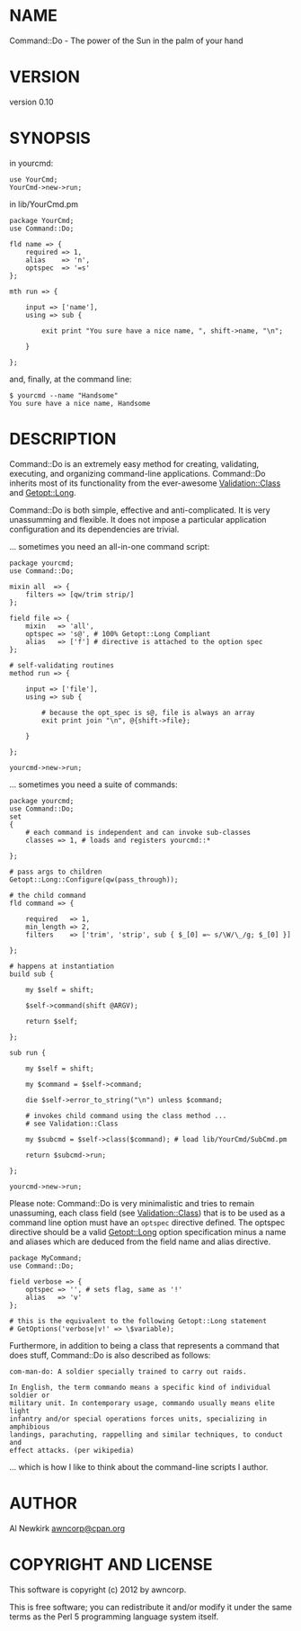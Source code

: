 # NAME

Command::Do - The power of the Sun in the palm of your hand

# VERSION

version 0.10

# SYNOPSIS

in yourcmd:

    use YourCmd;
    YourCmd->new->run;

in lib/YourCmd.pm

    package YourCmd;
    use Command::Do;

    fld name => {
        required => 1,
        alias    => 'n',
        optspec  => '=s'
    };

    mth run => {

        input => ['name'],
        using => sub {

            exit print "You sure have a nice name, ", shift->name, "\n";

        }

    };

and, finally, at the command line:

    $ yourcmd --name "Handsome"
    You sure have a nice name, Handsome

# DESCRIPTION

Command::Do is an extremely easy method for creating, validating, executing, and
organizing command-line applications. Command::Do inherits most of its
functionality from the ever-awesome [Validation::Class](http://search.cpan.org/perldoc?Validation::Class) and [Getopt::Long](http://search.cpan.org/perldoc?Getopt::Long).

Command::Do is both simple, effective and anti-complicated. It is very
unassumming and flexible. It does not impose a particular application
configuration and its dependencies are trivial.

... sometimes you need an all-in-one command script:

    package yourcmd;
    use Command::Do;

    mixin all  => {
        filters => [qw/trim strip/]
    };

    field file => {
        mixin   => 'all',
        optspec => 's@', # 100% Getopt::Long Compliant
        alias   => ['f'] # directive is attached to the option spec
    };

    # self-validating routines
    method run => {

        input => ['file'],
        using => sub {

            # because the opt_spec is s@, file is always an array
            exit print join "\n", @{shift->file};

        }

    };

    yourcmd->new->run;

... sometimes you need a suite of commands:

    package yourcmd;
    use Command::Do;
    set
    {
        # each command is independent and can invoke sub-classes
        classes => 1, # loads and registers yourcmd::*

    };

    # pass args to children
    Getopt::Long::Configure(qw(pass_through));

    # the child command
    fld command => {

        required   => 1,
        min_length => 2,
        filters    => ['trim', 'strip', sub { $_[0] =~ s/\W/\_/g; $_[0] }]

    };

    # happens at instantiation
    build sub {

        my $self = shift;

        $self->command(shift @ARGV);

        return $self;

    };

    sub run {

        my $self = shift;

        my $command = $self->command;

        die $self->error_to_string("\n") unless $command;

        # invokes child command using the class method ...
        # see Validation::Class

        my $subcmd = $self->class($command); # load lib/YourCmd/SubCmd.pm

        return $subcmd->run;

    };

    yourcmd->new->run;

Please note: Command::Do is very minimalistic and tries to remain unassuming,
each class field (see [Validation::Class](http://search.cpan.org/perldoc?Validation::Class)) that is to be used as a command line
option must have an `optspec` directive defined. The optspec directive should
be a valid [Getopt::Long](http://search.cpan.org/perldoc?Getopt::Long) option specification minus a name and aliases which
are deduced from the field name and alias directive.

    package MyCommand;
    use Command::Do;

    field verbose => {
        optspec => '', # sets flag, same as '!'
        alias   => 'v'
    };

    # this is the equivalent to the following Getopt::Long statement
    # GetOptions('verbose|v!' => \$variable);

Furthermore, in addition to being a class that represents a command that does
stuff, Command::Do is also described as follows:

    com-man-do: A soldier specially trained to carry out raids.

    In English, the term commando means a specific kind of individual soldier or
    military unit. In contemporary usage, commando usually means elite light
    infantry and/or special operations forces units, specializing in amphibious
    landings, parachuting, rappelling and similar techniques, to conduct and
    effect attacks. (per wikipedia)

... which is how I like to think about the command-line scripts I author.

# AUTHOR

Al Newkirk <awncorp@cpan.org>

# COPYRIGHT AND LICENSE

This software is copyright (c) 2012 by awncorp.

This is free software; you can redistribute it and/or modify it under
the same terms as the Perl 5 programming language system itself.
